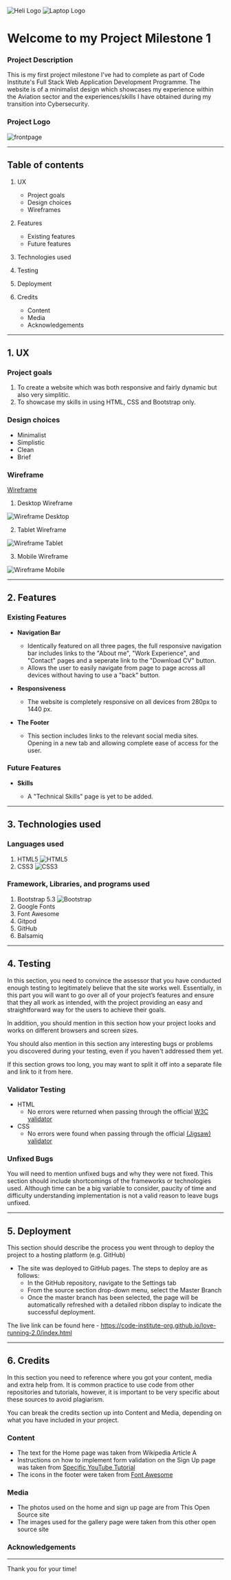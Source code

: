 ![Heli Logo](https://img.icons8.com/?size=100&id=p60BZD89WT52&format=png&color=000000) ![Laptop Logo](https://img.icons8.com/?size=100&id=43629&format=png&color=000000)

# Welcome to my Project Milestone 1

### Project Description

This is my first project milestone I've had to complete as part of Code Institute's Full Stack Web Application Development Programme. The website is of a minimalist design which showcases my experience within the Aviation sector and the experiences/skills I have obtained during my transition into Cybersecurity.

### Project Logo

![frontpage](project_1_fontpage.png)

------

## Table of contents

1. UX
   - Project goals
   - Design choices
   - Wireframes

2. Features
   - Existing features
   - Future features

3. Technologies used
   
4. Testing
   
5. Deployment

6. Credits
   - Content
   - Media
   - Acknowledgements

------

## 1. UX

### Project goals

1. To create a website which was both responsive and fairly dynamic but also very simplitic.
2. To showcase my skills in using HTML, CSS and Bootstrap only.

### Design choices

- Minimalist
- Simplistic
- Clean
- Brief

### Wireframe

[Wireframe](Project_milestone_1_template.bmpr)

1. Desktop Wireframe

![Wireframe Desktop](wireframe_desktop.png)

2. Tablet Wireframe

![Wireframe Tablet](wireframe_tablet.png)

3. Mobile Wireframe

![Wireframe Mobile](wireframe_mobile.png)

------

## 2. Features

### Existing Features

- __Navigation Bar__

  - Identically featured on all three pages, the full responsive navigation bar includes links to the "About me", "Work Experience", and "Contact" pages and a seperate link to the "Download CV" button.
  - Allows the user to easily navigate from page to page across all devices without having to use a "back" button.
 
- __Responsiveness__

   - The website is completely responsive on all devices from 280px to 1440 px.
 
- __The Footer__ 

  - This section includes links to the relevant social media sites. Opening in a new tab and allowing complete ease of access for the user.
 
### Future Features

- __Skills__

  - A "Technical Skills" page is yet to be added.

------

## 3. Technologies used

### Languages used

1. HTML5 ![HTML5](HTML5.png)
2. CSS3 ![CSS3](CSS3.png)

### Framework, Libraries, and programs used

1. Bootstrap 5.3 ![Bootstrap](Bootstrap.png)
2. Google Fonts
3. Font Awesome
4. Gitpod
5. GitHub
6. Balsamiq

------

## 4. Testing 

In this section, you need to convince the assessor that you have conducted enough testing to legitimately believe that the site works well. Essentially, in this part you will want to go over all of your project’s features and ensure that they all work as intended, with the project providing an easy and straightforward way for the users to achieve their goals.

In addition, you should mention in this section how your project looks and works on different browsers and screen sizes.

You should also mention in this section any interesting bugs or problems you discovered during your testing, even if you haven't addressed them yet.

If this section grows too long, you may want to split it off into a separate file and link to it from here.

### Validator Testing 

- HTML
  - No errors were returned when passing through the official [W3C validator](https://validator.w3.org/nu/?doc=https%3A%2F%2Fcode-institute-org.github.io%2Flove-running-2.0%2Findex.html)
- CSS
  - No errors were found when passing through the official [(Jigsaw) validator](https://jigsaw.w3.org/css-validator/validator?uri=https%3A%2F%2Fvalidator.w3.org%2Fnu%2F%3Fdoc%3Dhttps%253A%252F%252Fcode-institute-org.github.io%252Flove-running-2.0%252Findex.html&profile=css3svg&usermedium=all&warning=1&vextwarning=&lang=en#css)

### Unfixed Bugs

You will need to mention unfixed bugs and why they were not fixed. This section should include shortcomings of the frameworks or technologies used. Although time can be a big variable to consider, paucity of time and difficulty understanding implementation is not a valid reason to leave bugs unfixed. 

------

## 5. Deployment

This section should describe the process you went through to deploy the project to a hosting platform (e.g. GitHub) 

- The site was deployed to GitHub pages. The steps to deploy are as follows: 
  - In the GitHub repository, navigate to the Settings tab 
  - From the source section drop-down menu, select the Master Branch
  - Once the master branch has been selected, the page will be automatically refreshed with a detailed ribbon display to indicate the successful deployment. 

The live link can be found here - https://code-institute-org.github.io/love-running-2.0/index.html 

------

## 6. Credits 

In this section you need to reference where you got your content, media and extra help from. It is common practice to use code from other repositories and tutorials, however, it is important to be very specific about these sources to avoid plagiarism. 

You can break the credits section up into Content and Media, depending on what you have included in your project. 

### Content 

- The text for the Home page was taken from Wikipedia Article A
- Instructions on how to implement form validation on the Sign Up page was taken from [Specific YouTube Tutorial](https://www.youtube.com/)
- The icons in the footer were taken from [Font Awesome](https://fontawesome.com/)

### Media

- The photos used on the home and sign up page are from This Open Source site
- The images used for the gallery page were taken from this other open source site

### Acknowledgements

---

Thank you for your time!
